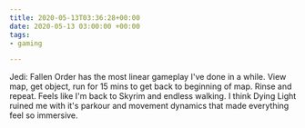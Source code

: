 ```yaml
---
title: 2020-05-13T03:36:28+00:00
date: 2020-05-13 03:00:00 +00:00
tags:
- gaming

---
```

Jedi: Fallen Order has the most linear gameplay I've done in a while. View map, get object, run for 15 mins to get back to beginning of map. Rinse and repeat. Feels like I'm back to Skyrim and endless walking. I think Dying Light ruined me with it's parkour and movement dynamics that made everything feel so immersive.